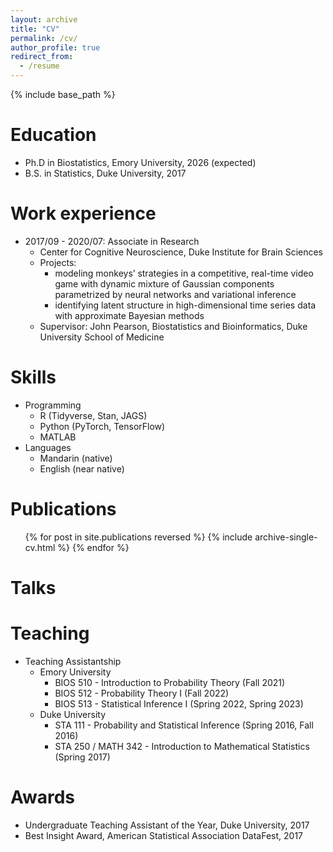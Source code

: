```yaml
---
layout: archive
title: "CV"
permalink: /cv/
author_profile: true
redirect_from:
  - /resume
---
```


{% include base_path %}

Education
======
* Ph.D in Biostatistics, Emory University, 2026 (expected)
* B.S. in Statistics, Duke University, 2017

Work experience
======
* 2017/09 - 2020/07: Associate in Research
  * Center for Cognitive Neuroscience, Duke Institute for Brain Sciences
  * Projects: 
    * modeling monkeys’ strategies in a competitive, real-time video game with dynamic mixture of Gaussian components parametrized by neural networks and variational inference
    * identifying latent structure in high-dimensional time series data with approximate Bayesian methods
  * Supervisor: John Pearson, Biostatistics and Bioinformatics, Duke University School of Medicine
  
Skills
======
* Programming
  * R (Tidyverse, Stan, JAGS)
  * Python (PyTorch, TensorFlow)
  * MATLAB
* Languages
  * Mandarin (native)
  * English (near native)

Publications
======
  <ul>{% for post in site.publications reversed %}
    {% include archive-single-cv.html %}
  {% endfor %}</ul>

Talks
======
<!---
  <ul>{% for post in site.talks reversed %}
    {% include archive-single-talk-cv.html  %}
  {% endfor %}</ul>
-->

Teaching
======
<!---
  <ul>{% for post in site.teaching reversed %}
    {% include archive-single-cv.html %}
  {% endfor %}</ul>
-->
* Teaching Assistantship
  * Emory University
    * BIOS 510 - Introduction to Probability Theory (Fall 2021)
    * BIOS 512 - Probability Theory I (Fall 2022)
    * BIOS 513 - Statistical Inference I (Spring 2022, Spring 2023)
  * Duke University
    * STA 111 - Probability and Statistical Inference (Spring 2016, Fall 2016)
    * STA 250 / MATH 342 - Introduction to Mathematical Statistics (Spring 2017)

Awards
======
* Undergraduate Teaching Assistant of the Year, Duke University, 2017
* Best Insight Award, American Statistical Association DataFest, 2017
